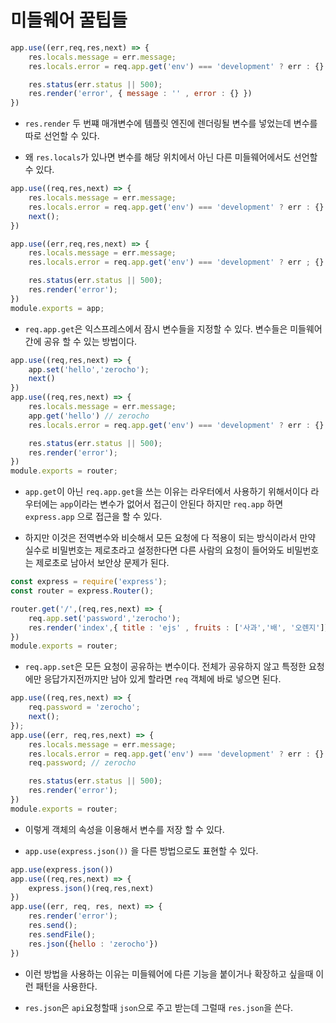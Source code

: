 # 미들웨어 꿀팁들

```js
app.use((err,req,res,next) => {
    res.locals.message = err.message;
    res.locals.error = req.app.get('env') === 'development' ? err : {} ;

    res.status(err.status || 500);
    res.render('error', { message : '' , error : {} })
})
```

- `res.render` 두 번쨰 매개변수에 템플릿 엔진에 렌더링될 변수를 넣었는데 변수를 따로 선언할 수 있다.

- 왜 `res.locals`가 있나면 변수를 해당 위치에서 아닌 다른 미들웨어에서도 선언할 수 있다.

```js
app.use((req,res,next) => {
    res.locals.message = err.message;
    res.locals.error = req.app.get('env') === 'development' ? err : {} ;
    next();
})

app.use((err,req,res,next) => {
    res.locals.message = err.message;
    res.locals.error = req.app.get('env') === 'development' ? err ; {} ;

    res.status(err.status || 500);
    res.render('error');
})
module.exports = app;
```

- `req.app.get`은 익스프레스에서 잠시 변수들을 지정할 수 있다. 변수들은 미들웨어간에 공유 할 수 있는 방법이다.

```js
app.use((req,res,next) => {
    app.set('hello','zerocho');
    next()
})
app.use((req,res,next) => {
    res.locals.message = err.message;
    app.get('hello') // zerocho
    res.locals.error = req.app.get('env') === 'development' ? err : {} ;

    res.status(err.status || 500);
    res.render('error');
})
module.exports = router;
```

- `app.get`이 아닌 `req.app.get`을 쓰는 이유는 라우터에서 사용하기 위해서이다 라우터에는 `app`이라는 변수가 없어서 접근이 안된다 하지만 `req.app` 하면 `express.app` 으로 접근을 할 수 있다.

- 하지만 이것은 전역변수와 비슷해서 모든 요청에 다 적용이 되는 방식이라서 만약 실수로 비밀번호는 제로초라고 설정한다면 다른 사람의 요청이 들어와도 비밀번호는 제로초로 남아서 보안상 문제가 된다.

```js
const express = require('express');
const router = express.Router();

router.get('/',(req,res,next) => {
    req.app.set('password','zerocho');
    res.render('index',{ title : 'ejs' , fruits : ['사과','배', '오렌지']});
})
module.exports = router;
```

- `req.app.set`은 모든 요청이 공유하는 변수이다. 전체가 공유하지 않고 특정한 요청에만 응답가지전까지만 남아 있게 할라면 `req` 객체에 바로 넣으면 된다.

```js
app.use((req,res,next) => {
    req.password = 'zerocho';
    next();
});
app.use((err, req,res,next) => {
    res.locals.message = err.message;
    res.locals.error = req.app.get('env') === 'development' ? err : {} ;
    req.password; // zerocho

    res.status(err.status || 500);
    res.render('error');
})
module.exports = router;
```

- 이렇게 객체의 속성을 이용해서 변수를 저장 할 수 있다.

- `app.use(express.json())` 을 다른 방법으로도 표현할 수 있다.

```js
app.use(express.json())
app.use((req,res,next) => {
    express.json()(req,res,next)
})
app.use((err, req, res, next) => {
    res.render('error');
    res.send();
    res.sendFile();
    res.json({hello : 'zerocho'})
})
```

- 이런 방법을 사용하는 이유는 미들웨어에 다른 기능을 붙이거나 확장하고 싶을때 이런 패턴을 사용한다.

- `res.json`은 `api`요청할때 `json`으로 주고 받는데 그럴때 `res.json`을 쓴다.